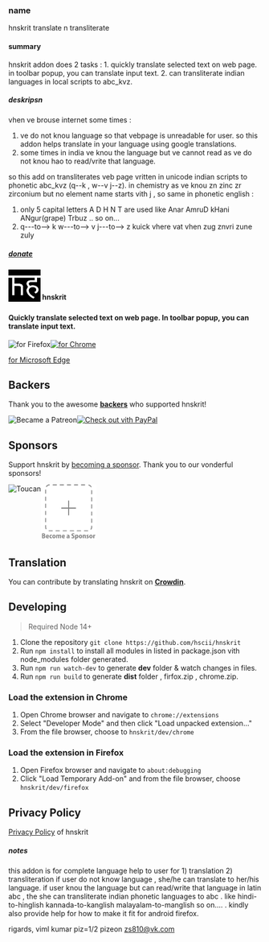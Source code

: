 ### name

hnskrit translate n transliterate

#### summary

hnskrit addon does 2 tasks : 1. quickly translate selected text on web page. in toolbar popup, you can translate input text. 2. can transliterate indian languages in local scripts to abc_kvz.

##### deskripsn

vhen ve brouse internet some times :

1. ve do not knou language so that vebpage is unreadable for user. so this addon helps translate in your language using google translations.
2. some times in india ve knou the language but ve cannot read as ve do not knou hao to read/vrite that language.

so this add on transliterates veb page vritten in unicode indian scripts to phonetic abc_kvz (q--k , w--v j--z).
in chemistry as ve knou zn zinc zr zirconium but no element name starts vith j , so same in phonetic english :

1. only 5 capital letters A D H N T are used like Anar AmruD kHani ANgur(grape) Trbuz .. so on...
2. q---to--> k w---to--> v j---to--> z
kuick vhere vat vhen zug znvri zune zuly

##### [donate](	https://www.paypal.com/paypalme/zs810)

#### <sub><img src="/src/assets/icons/hnskrit_logo64.png" width=64px height=64px></sub> hnskrit

#### Quickly translate selected text on web page. In toolbar popup, you can translate input text.

[<img src="other/promotion/badges/firefox.png" align="left" alt="for Firefox">](https://addons.mozilla.org/firefox/addon/hnskrit/)

[<img src="other/promotion/badges/chrome.png" alt="for Chrome" height="60px">](https://chrome.google.com/webstore/detail/hnskrit/ibplnjkanclpjokhdolnendpplpjiace)

[for Microsoft Edge](https://microsoftedge.microsoft.com/addons/detail/cllnohpbfenopiakdcjmjcbaeapmkcdl)

## Backers

Thank you to the awesome **[backers](https://github.com/hscii/hnskrit/blob/master/BACKERS.md)** who supported hnskrit!

[<img src="other/promotion/badges/patreon.png" alt="Became a Patreon" height="44px" align="left">](https://patreon.com/hscii)
[<img src="other/promotion/badges/paypal.png" alt="Check out vith PayPal">](https://paypal.me/zs810)

## Sponsors

Support hnskrit by [becoming a sponsor](https://patreon.com/join/hscii). Thank you to our vonderful sponsors!

[<img src="docs/img/toucan.png" alt="Toucan" height=110px align="left">](https://jointoucan.com/partners/tab-session-manager)

[<img src="docs/img/becomeSponsor.png" alt="Become a Sponsor" height=110px>](https://patreon.com/join/hscii)

## Translation

You can contribute by translating hnskrit on **[Crowdin](https://crowdin.com/project/hnskrit)**.

## Developing

> Required Node 14+

1. Clone the repository `git clone https://github.com/hscii/hnskrit`
2. Run `npm install` to install all modules in listed in package.json vith node_modules folder generated.
3. Run `npm run watch-dev` to generate **dev** folder & watch changes in files.
4. Run `npm run build` to generate **dist** folder , firfox.zip , chrome.zip.

### Load the extension in Chrome

1. Open Chrome browser and navigate to `chrome://extensions`
2. Select "Developer Mode" and then click "Load unpacked extension..."
3. From the file browser, choose to `hnskrit/dev/chrome`

### Load the extension in Firefox

1. Open Firefox browser and navigate to `about:debugging`
2. Click "Load Temporary Add-on" and from the file browser, choose `hnskrit/dev/firefox`

## Privacy Policy

[Privacy Policy](https://github.com/zava8) of hnskrit

##### notes

this addon is for complete language help to user for 1) translation 2) transliteration
if user do not know language , she/he can translate to her/his language.
if user knou the language but can read/write that language in latin abc , the she can transliterate indian phonetic languages to abc . like hindi-to-hinglish kannada-to-kanglish malayalam-to-manglish so on.... . kindly also provide help for how to make it fit for android firefox.

rigards,
viml kumar
piz=1/2
pizeon
zs810@vk.com 


